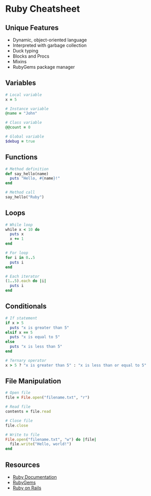 # Ruby Cheatsheet

## Unique Features
- Dynamic, object-oriented language
- Interpreted with garbage collection
- Duck typing
- Blocks and Procs
- Mixins
- RubyGems package manager

## Variables
```ruby
# Local variable
x = 5

# Instance variable
@name = "John"

# Class variable
@@count = 0

# Global variable
$debug = true
```

## Functions
```ruby
# Method definition
def say_hello(name)
  puts "Hello, #{name}!"
end

# Method call
say_hello("Ruby")
```

## Loops
```ruby
# While loop
while x < 10 do
  puts x
  x += 1
end

# For loop
for i in 0..5
  puts i
end

# Each iterator
(1..5).each do |i|
  puts i
end
```

## Conditionals
```ruby
# If statement
if x > 5
  puts "x is greater than 5"
elsif x == 5
  puts "x is equal to 5"
else
  puts "x is less than 5"
end

# Ternary operator
x > 5 ? "x is greater than 5" : "x is less than or equal to 5"
```

## File Manipulation
```ruby
# Open file
file = File.open("filename.txt", "r")

# Read file
contents = file.read

# Close file
file.close

# Write to file
File.open("filename.txt", "w") do |file|
  file.write("Hello, world!")
end
```

## Resources
- [Ruby Documentation](https://www.ruby-lang.org/en/documentation/)
- [RubyGems](https://rubygems.org/)
- [Ruby on Rails](https://rubyonrails.org/)